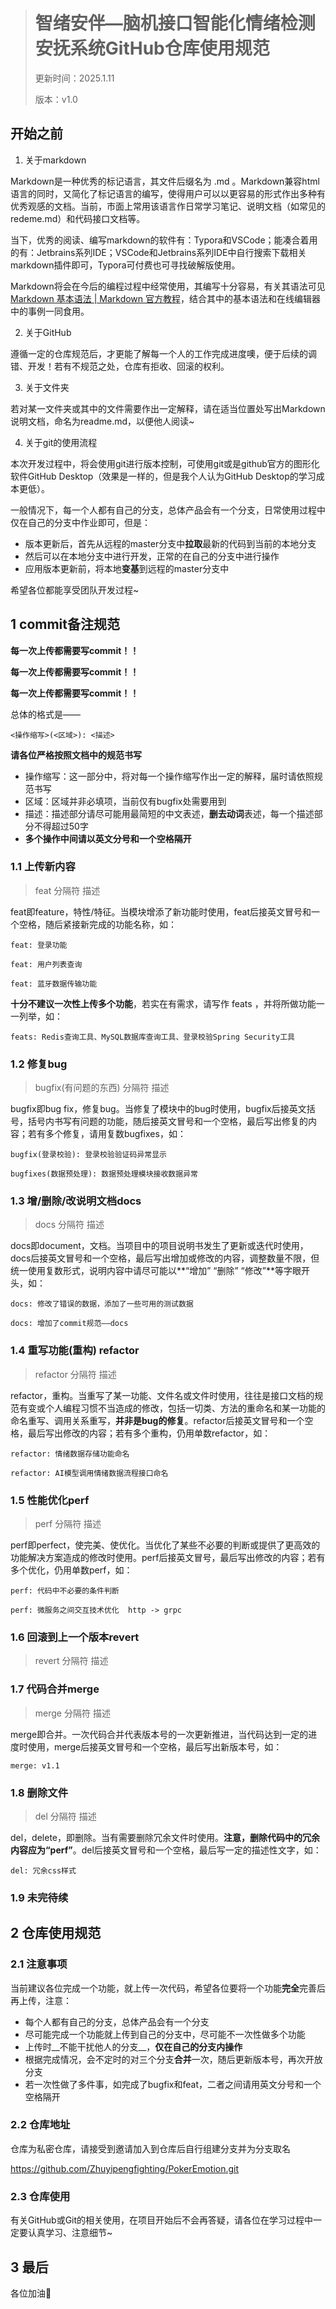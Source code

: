> # 智绪安伴—脑机接口智能化情绪检测安抚系统GitHub仓库使用规范
> <p>更新时间：2025.1.11</p><p>版本：v1.0</p>



## 开始之前

1. 关于markdown

Markdown是一种优秀的标记语言，其文件后缀名为 .md 。Markdown兼容html语言的同时，又简化了标记语言的编写，使得用户可以以更容易的形式作出多种有优秀观感的文档。当前，市面上常用该语言作日常学习笔记、说明文档（如常见的redeme.md）和代码接口文档等。

当下，优秀的阅读、编写markdown的软件有：Typora和VSCode；能凑合着用的有：Jetbrains系列IDE；VSCode和Jetbrains系列IDE中自行搜索下载相关markdown插件即可，Typora可付费也可寻找破解版使用。

Markdown将会在今后的编程过程中经常使用，其编写十分容易，有关其语法可见[Markdown 基本语法 | Markdown 官方教程](https://markdown.com.cn/basic-syntax/)，结合其中的基本语法和在线编辑器中的事例一同食用。

2. 关于GitHub

遵循一定的仓库规范后，才更能了解每一个人的工作完成进度噢，便于后续的调错、开发！若有不规范之处，仓库有拒收、回滚的权利。

3. 关于文件夹

若对某一文件夹或其中的文件需要作出一定解释，请在适当位置处写出Markdown说明文档，命名为readme.md，以便他人阅读~

4. 关于git的使用流程

本次开发过程中，将会使用git进行版本控制，可使用git或是github官方的图形化软件GitHub Desktop（效果是一样的，但是我个人认为GitHub Desktop的学习成本更低）。

一般情况下，每一个人都有自己的分支，总体产品会有一个分支，日常使用过程中仅在自己的分支中作业即可，但是：

- 版本更新后，首先从远程的master分支中**拉取**最新的代码到当前的本地分支
- 然后可以在本地分支中进行开发，正常的在自己的分支中进行操作
- 应用版本更新前，将本地**变基**到远程的master分支中

希望各位都能享受团队开发过程~



## 1 commit备注规范

**每一次上传都需要写commit！！**

**每一次上传都需要写commit！！**

**每一次上传都需要写commit！！**

总体的格式是——

```
<操作缩写>(<区域>): <描述>
```

**请各位严格按照文档中的规范书写**

- 操作缩写：这一部分中，将对每一个操作缩写作出一定的解释，届时请依照规范书写
- 区域：区域并非必填项，当前仅有bugfix处需要用到
- 描述：描述部分请尽可能用最简短的中文表述，**删去动词**表述，每一个描述部分不得超过50字
- **多个操作中间请以英文分号和一个空格隔开**

### 1.1 上传新内容

> feat 分隔符 描述

feat即feature，特性/特征。当模块增添了新功能时使用，feat后接英文冒号和一个空格，随后紧接新完成的功能名称，如：

```
feat: 登录功能

feat: 用户列表查询

feat: 蓝牙数据传输功能
```

**十分不建议一次性上传多个功能**，若实在有需求，请写作 feats ，并将所做功能一一列举，如：

```
feats: Redis查询工具、MySQL数据库查询工具、登录校验Spring Security工具
```

### 1.2 修复bug

> bugfix(有问题的东西) 分隔符 描述

bugfix即bug fix，修复bug。当修复了模块中的bug时使用，bugfix后接英文括号，括号内书写有问题的功能，随后接英文冒号和一个空格，最后写出修复的内容；若有多个修复，请用复数bugfixes，如：

```
bugfix(登录校验): 登录校验验证码异常显示

bugfixes(数据预处理): 数据预处理模块接收数据异常
```

### 1.3 增/删除/改说明文档docs

> docs 分隔符 描述

docs即document，文档。当项目中的项目说明书发生了更新或迭代时使用，docs后接英文冒号和一个空格，最后写出增加或修改的内容，调整数量不限，但统一使用复数形式，说明内容中请尽可能以**“增加” “删除” “修改”**等字眼开头，如：

```
docs: 修改了错误的数据，添加了一些可用的测试数据

docs: 增加了commit规范——docs
```

### 1.4 重写功能(重构) refactor

> refactor 分隔符 描述

refactor，重构。当重写了某一功能、文件名或文件时使用，往往是接口文档的规范有变或个人编程习惯不当造成的修改，包括一切类、方法的重命名和某一功能的命名重写、调用关系重写，**并非是bug的修复**。refactor后接英文冒号和一个空格，最后写出修改的内容；若有多个重构，仍用单数refactor，如：

```
refactor: 情绪数据存储功能命名

refactor: AI模型调用情绪数据流程接口命名
```

### 1.5 性能优化perf

> perf 分隔符 描述

perf即perfect，使完美、使优化。当优化了某些不必要的判断或提供了更高效的功能解决方案造成的修改时使用。perf后接英文冒号，最后写出修改的内容；若有多个优化，仍用单数perf，如：

```
perf: 代码中不必要的条件判断

perf: 微服务之间交互技术优化  http -> grpc
```

### 1.6  回滚到上一个版本revert

> revert 分隔符 描述

### 1.7 代码合并merge

> merge 分隔符 描述

merge即合并。一次代码合并代表版本号的一次更新推进，当代码达到一定的进度时使用，merge后接英文冒号和一个空格，最后写出新版本号，如：

```
merge: v1.1
```

### 1.8 删除文件

> del 分隔符 描述

del，delete，即删除。当有需要删除冗余文件时使用。**注意，删除代码中的冗余内容应为“perf”**。del后接英文冒号和一个空格，最后写一定的描述性文字，如：

```
del: 冗余css样式
```

### 1.9 未完待续



## 2 仓库使用规范

### 2.1 注意事项

当前建议各位完成一个功能，就上传一次代码，希望各位要将一个功能**完全**完善后再上传，注意：

- 每个人都有自己的分支，总体产品会有一个分支
- 尽可能完成一个功能就上传到自己的分支中，尽可能不一次性做多个功能
- 上传时__不能干扰他人的分支__，**仅在自己的分支内操作**
- 根据完成情况，会不定时的对三个分支**合并**一次，随后更新版本号，再次开放分支
- 若一次性做了多件事，如完成了bugfix和feat，二者之间请用英文分号和一个空格隔开

### 2.2 仓库地址

仓库为私密仓库，请接受到邀请加入到仓库后自行组建分支并为分支取名

https://github.com/Zhuyipengfighting/PokerEmotion.git

### 2.3 仓库使用

有关GitHub或Git的相关使用，在项目开始后不会再答疑，请各位在学习过程中一定要认真学习、注意细节~



## 3 最后

各位加油🎇

